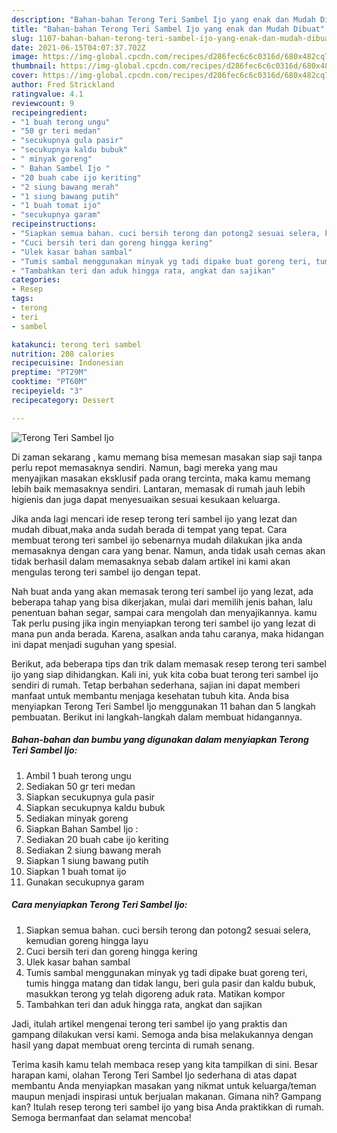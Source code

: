 ```yaml
---
description: "Bahan-bahan Terong Teri Sambel Ijo yang enak dan Mudah Dibuat"
title: "Bahan-bahan Terong Teri Sambel Ijo yang enak dan Mudah Dibuat"
slug: 1107-bahan-bahan-terong-teri-sambel-ijo-yang-enak-dan-mudah-dibuat
date: 2021-06-15T04:07:37.702Z
image: https://img-global.cpcdn.com/recipes/d286fec6c6c0316d/680x482cq70/terong-teri-sambel-ijo-foto-resep-utama.jpg
thumbnail: https://img-global.cpcdn.com/recipes/d286fec6c6c0316d/680x482cq70/terong-teri-sambel-ijo-foto-resep-utama.jpg
cover: https://img-global.cpcdn.com/recipes/d286fec6c6c0316d/680x482cq70/terong-teri-sambel-ijo-foto-resep-utama.jpg
author: Fred Strickland
ratingvalue: 4.1
reviewcount: 9
recipeingredient:
- "1 buah terong ungu"
- "50 gr teri medan"
- "secukupnya gula pasir"
- "secukupnya kaldu bubuk"
- " minyak goreng"
- " Bahan Sambel Ijo "
- "20 buah cabe ijo keriting"
- "2 siung bawang merah"
- "1 siung bawang putih"
- "1 buah tomat ijo"
- "secukupnya garam"
recipeinstructions:
- "Siapkan semua bahan. cuci bersih terong dan potong2 sesuai selera, kemudian goreng hingga layu"
- "Cuci bersih teri dan goreng hingga kering"
- "Ulek kasar bahan sambal"
- "Tumis sambal menggunakan minyak yg tadi dipake buat goreng teri, tumis hingga matang dan tidak langu, beri gula pasir dan kaldu bubuk, masukkan terong yg telah digoreng aduk rata. Matikan kompor"
- "Tambahkan teri dan aduk hingga rata, angkat dan sajikan"
categories:
- Resep
tags:
- terong
- teri
- sambel

katakunci: terong teri sambel 
nutrition: 208 calories
recipecuisine: Indonesian
preptime: "PT29M"
cooktime: "PT60M"
recipeyield: "3"
recipecategory: Dessert

---
```



![Terong Teri Sambel Ijo](https://img-global.cpcdn.com/recipes/d286fec6c6c0316d/680x482cq70/terong-teri-sambel-ijo-foto-resep-utama.jpg)

Di zaman  sekarang , kamu memang bisa memesan masakan siap saji tanpa perlu repot memasaknya sendiri. Namun, bagi mereka yang mau menyajikan masakan eksklusif pada orang tercinta, maka kamu memang lebih baik memasaknya sendiri. Lantaran, memasak di rumah jauh lebih higienis dan juga dapat menyesuaikan sesuai kesukaan keluarga.

Jika anda lagi mencari ide resep terong teri sambel ijo yang lezat dan mudah dibuat,maka anda sudah berada di tempat yang tepat. Cara membuat terong teri sambel ijo  sebenarnya mudah dilakukan jika anda memasaknya dengan cara yang benar. Namun, anda tidak usah cemas akan tidak berhasil dalam memasaknya 
sebab dalam artikel ini kami akan mengulas terong teri sambel ijo dengan tepat.  



Nah buat anda yang akan memasak terong teri sambel ijo yang lezat, ada beberapa tahap yang bisa dikerjakan, mulai dari memilih jenis bahan, lalu penentuan bahan segar, sampai cara mengolah dan menyajikannya. kamu Tak perlu pusing jika ingin menyiapkan terong teri sambel ijo yang lezat di mana pun anda berada. Karena, asalkan anda  tahu caranya, maka hidangan ini dapat menjadi suguhan yang spesial.

Berikut, ada beberapa tips dan trik dalam memasak resep terong teri sambel ijo yang siap dihidangkan. Kali ini, yuk kita coba buat terong teri sambel ijo sendiri di rumah. Tetap berbahan sederhana, sajian ini dapat memberi manfaat untuk membantu menjaga kesehatan tubuh kita. Anda bisa menyiapkan Terong Teri Sambel Ijo menggunakan 11 bahan dan 5 langkah pembuatan. Berikut ini langkah-langkah dalam membuat hidangannya.

<!--inarticleads1-->

##### Bahan-bahan dan bumbu yang digunakan dalam menyiapkan Terong Teri Sambel Ijo:

1. Ambil 1 buah terong ungu
1. Sediakan 50 gr teri medan
1. Siapkan secukupnya gula pasir
1. Siapkan secukupnya kaldu bubuk
1. Sediakan  minyak goreng
1. Siapkan  Bahan Sambel Ijo :
1. Sediakan 20 buah cabe ijo keriting
1. Sediakan 2 siung bawang merah
1. Siapkan 1 siung bawang putih
1. Siapkan 1 buah tomat ijo
1. Gunakan secukupnya garam




<!--inarticleads2-->

##### Cara menyiapkan Terong Teri Sambel Ijo:

1. Siapkan semua bahan. cuci bersih terong dan potong2 sesuai selera, kemudian goreng hingga layu
1. Cuci bersih teri dan goreng hingga kering
1. Ulek kasar bahan sambal
1. Tumis sambal menggunakan minyak yg tadi dipake buat goreng teri, tumis hingga matang dan tidak langu, beri gula pasir dan kaldu bubuk, masukkan terong yg telah digoreng aduk rata. Matikan kompor
1. Tambahkan teri dan aduk hingga rata, angkat dan sajikan




Jadi, itulah artikel mengenai  terong teri sambel ijo  yang praktis dan gampang dilakukan versi kami. Semoga anda bisa melakukannya dengan hasil yang dapat membuat oreng tercinta di rumah senang. 

Terima kasih kamu telah membaca resep yang kita tampilkan di sini. Besar harapan kami, olahan  Terong Teri Sambel Ijo sederhana di atas dapat membantu Anda menyiapkan masakan yang nikmat untuk keluarga/teman maupun menjadi inspirasi untuk berjualan makanan. Gimana nih? Gampang kan? Itulah resep terong teri sambel ijo yang bisa Anda praktikkan di rumah. Semoga bermanfaat dan selamat mencoba!

